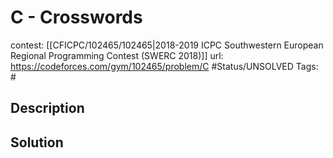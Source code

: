 # C - Crosswords

contest: [[CFICPC/102465/102465|2018-2019 ICPC Southwestern European Regional Programming Contest (SWERC 2018)]]
url: https://codeforces.com/gym/102465/problem/C
#Status/UNSOLVED
Tags: #

## Description

## Solution

